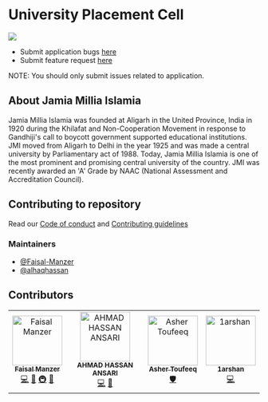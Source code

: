 # University Placement Cell
[![][website status]][official site]
<br>
- Submit application bugs [here][submit bug] 
- Submit feature request [here][submit feature request]

NOTE: You should only submit issues related to application.

## About Jamia Millia Islamia
Jamia Millia Islamia was founded at Aligarh in the United Province, India in 1920 during the Khilafat and  Non-Cooperation Movement in response to Gandhiji's call to boycott government supported educational institutions. JMI moved from Aligarh to Delhi in the year 1925 and was made a central university by Parliamentary act of 1988. Today, Jamia Millia Islamia is one of the most prominent and promising central university of the country.  JMI was recently awarded an 'A' Grade by NAAC (National Assessment and Accreditation Council).  

## Contributing to repository
Read our [Code of conduct](/CODE_OF_CONDUCT.md) and [Contributing guidelines](/CONTRIBUTING.md)

### Maintainers
  - [@Faisal-Manzer](https://github.com/Faisal-Manzer)
  - [@alhaqhassan](https://github.com/alhaqhassan)
  
## Contributors 

<!-- ALL-CONTRIBUTORS-LIST:START - Do not remove or modify this section -->
<!-- prettier-ignore-start -->
<!-- markdownlint-disable -->
<table>
  <tr>
    <td align="center"><a href="https://Faisal-Manzer.in"><img src="https://avatars3.githubusercontent.com/u/18066439?v=4" width="100px;" alt="Faisal Manzer"/><br /><sub><b>Faisal Manzer</b></sub></a><br /><a href="https://github.com/Faisal-Manzer/upcjmi-react-app/commits?author=Faisal-Manzer" title="Code">💻</a> <a href="#design-Faisal-Manzer" title="Design">🎨</a> <a href="#infra-Faisal-Manzer" title="Infrastructure (Hosting, Build-Tools, etc)">🚇</a> <a href="#maintenance-Faisal-Manzer" title="Maintenance">🚧</a></td>
    <td align="center"><a href="http://alhacen.cf"><img src="https://avatars3.githubusercontent.com/u/15712390?v=4" width="100px;" alt="AHMAD HASSAN ANSARI"/><br /><sub><b>AHMAD HASSAN ANSARI</b></sub></a><br /><a href="https://github.com/Faisal-Manzer/upcjmi-react-app/commits?author=alhaqhassan" title="Code">💻</a> <a href="#design-alhaqhassan" title="Design">🎨</a></td>
    <td align="center"><a href="http://asher-toufeeq.me"><img src="https://avatars3.githubusercontent.com/u/32986474?v=4" width="100px;" alt="Asher Toufeeq"/><br /><sub><b>Asher Toufeeq</b></sub></a><br /><a href="#security-ashertoufeeq" title="Security">🛡️</a></td>
    <td align="center"><a href="https://github.com/1arshan"><img src="https://avatars0.githubusercontent.com/u/48045961?v=4" width="100px;" alt="1arshan"/><br /><sub><b>1arshan</b></sub></a><br /><a href="https://github.com/Faisal-Manzer/upcjmi-react-app/commits?author=1arshan" title="Code">💻</a></td>
  </tr>
</table>

<!-- markdownlint-enable -->
<!-- prettier-ignore-end -->
<!-- ALL-CONTRIBUTORS-LIST:END -->


[official site]: https://upcjmi.com

[submit bug]: https://github.com/Faisal-Manzer/upcjmi-react-app/issues/new?assignees=alhaqhassan&labels=bug&template=bug_report.md&title=
[submit feature request]: https://github.com/Faisal-Manzer/upcjmi-react-app/issues/new?assignees=Faisal-Manzer&labels=enhancement&template=feature_request.md&title=

[website status]: https://img.shields.io/website?down_message=down&up_message=running&url=https%3A%2F%2Fupcjmi.com
